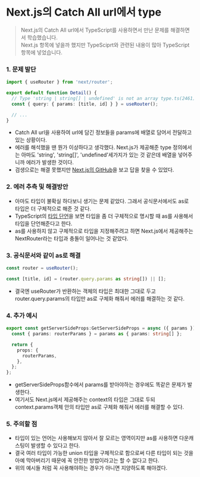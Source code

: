 # Next.js의 Catch All url에서 type
>Next.js의 Catch All url에서 TypeScript를 사용하면서 만난 문제를 해결하면서 학습했습니다.  
>Next.js 항목에 넣을까 했지만 TypeSciprt와 관련된 내용이 많아 TypeScript 항목에 넣었습니다.

### 1. 문제 발단
```typescript
import { useRouter } from 'next/router';

export default function Detail() {
  // Type 'string | string[] | undefined' is not an array type.ts(2461) 에러 발생
  const { query: { params: [title, id] } } = useRouter();

  // ...
}
```
- Catch All url을 사용하여 url에 담긴 정보들을 params에 배열로 담어서 전달하고 있는 상황이다.
- 에러를 해석했을 땐 뭔가 이상하다고 생각했다. Next.js가 제공해준 type 정의에서는 아마도 'string', 'string[]', 'undefined'세가지가 있는 것 같은데 배열을 넣어주니까 에러가 발생한 것이다.
- 검생으로는 해결 못했지만 [Next.js의 GitHub](https://github.com/vercel/next.js/blob/canary/examples/catch-all-routes/pages/post/%5B...slug%5D.tsx)을 보고 답을 찾을 수 있었다.

### 2. 에러 추측 및 해결방안
- 아마도 타입이 불확실 하다보니 생기는 문제 같았다. 그래서 공식문서에서도 as로 타입은 더 구체적으로 해준 것 같다.
- TypeScript의 [타입 단언](https://www.typescriptlang.org/ko/docs/handbook/2/everyday-types.html#%ED%83%80%EC%9E%85-%EB%8B%A8%EC%96%B8)을 보면 타입을 좀 더 구체적으로 명시할 때 as를 사용해서 타입을 단언해준다고 한다.
- as를 사용하지 않고 구체적으로 타입을 지정해주려고 하면 Next.js에서 제공해주는 NextRouter라는 타입과 충돌이 일어나는 것 같았다.

### 3. 공식문서와 같이 as로 해결
```typescript
const router = useRouter();

const [title, id] = (router.query.params as string[]) || [];
```
- 결국엔 useRouter가 반환하는 객체의 타입은 최대한 그대로 두고 router.query.params의 타입만 as로 구체화 해줘서 에러를 해결하는 것 같다.

### 4. 추가 예시
```typescript
export const getServerSideProps:GetServerSideProps = async ({ params }) => {
  const { params: routerParams } = params as { params: string[] };

  return {
    props: {
      routerParams,
    },
  };
};
```
- getServerSideProps함수에서 params를 받아야하는 경우에도 똑같은 문제가 발생한다.
- 여기서도 Next.js에서 제공해주는 context의 타입은 그대로 두되 context.params객체 안의 타입만 as로 구체화 해줘서 에러를 해결할 수 있다.

### 5. 주의할 점
- 타입이 있는 언어는 사용해보지 않아서 잘 모르는 영역이지만 as를 사용하면 다운캐스팅이 발생할 수 있다고 한다.
- 결국 여러 타입이 가능한 union 타입을 구체적으로 함으로써 다른 타입이 되는 것을 아예 막아버리기 때문에 꼭 안전한 방법이라고는 할 수 없다고 한다.
- 위의 예시들 처럼 꼭 사용해야하는 경우가 아니면 지양하도록 해야겠다.
